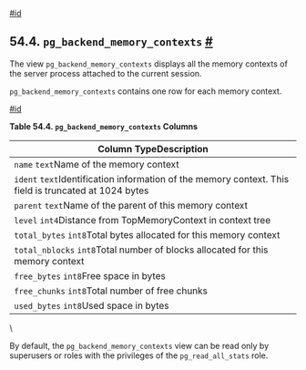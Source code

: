 [#id](#VIEW-PG-BACKEND-MEMORY-CONTEXTS)

## 54.4. `pg_backend_memory_contexts` [#](#VIEW-PG-BACKEND-MEMORY-CONTEXTS)



The view `pg_backend_memory_contexts` displays all the memory contexts of the server process attached to the current session.

`pg_backend_memory_contexts` contains one row for each memory context.

[#id](#id-1.10.5.8.5)

**Table 54.4. `pg_backend_memory_contexts` Columns**

| Column TypeDescription                                                                                |
| ----------------------------------------------------------------------------------------------------- |
| `name` `text`Name of the memory context                                                               |
| `ident` `text`Identification information of the memory context. This field is truncated at 1024 bytes |
| `parent` `text`Name of the parent of this memory context                                              |
| `level` `int4`Distance from TopMemoryContext in context tree                                          |
| `total_bytes` `int8`Total bytes allocated for this memory context                                     |
| `total_nblocks` `int8`Total number of blocks allocated for this memory context                        |
| `free_bytes` `int8`Free space in bytes                                                                |
| `free_chunks` `int8`Total number of free chunks                                                       |
| `used_bytes` `int8`Used space in bytes                                                                |

\


By default, the `pg_backend_memory_contexts` view can be read only by superusers or roles with the privileges of the `pg_read_all_stats` role.